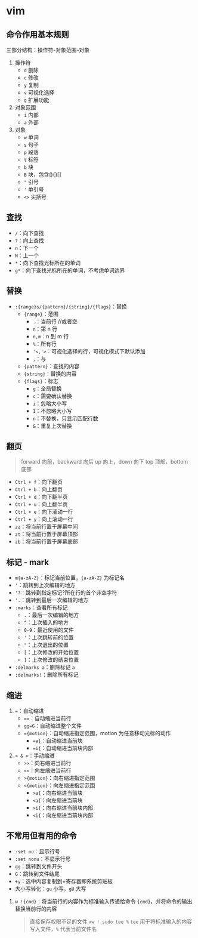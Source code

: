# vim

## 命令作用基本规则

三部分结构：操作符-对象范围-对象

1. 操作符
   - `d` 删除
   - `c` 修改
   - `y` 复制
   - `v` 可视化选择
   - `g` 扩展功能
2. 对象范围
   - `i` 内部
   - `a` 外部
3. 对象
   - `w` 单词
   - `s` 句子
   - `p` 段落
   - `t` 标签
   - `b` 块
   - `B` 块，包含(){}[]
   - `"` 引号
   - `'` 单引号
   - `<>` 尖括号

## 查找

- `/`：向下查找
- `?`：向上查找
- `n`：下一个
- `N`：上一个
- `*`：向下查找光标所在的单词
- `g*`：向下查找光标所在的单词，不考虑单词边界

## 替换

- `:{range}s/{pattern}/{string}/{flags}`：替换
  - `{range}`：范围
    - `.`：当前行 //或者空
    - `n`：第 n 行
    - `n,m`：n 到 m 行
    - `%`：所有行
    - `'<,'>`：可视化选择的行，可视化模式下默认添加
    - `,`：与
  - `{pattern}`：查找的内容
  - `{string}`：替换的内容
  - `{flags}`：标志
    - `g`：全局替换
    - `c`：需要确认替换
    - `i`：忽略大小写
    - `I`：不忽略大小写
    - `n`：不替换，只显示匹配行数
    - `&`：重复上次替换

## 翻页

> forward 向前，backward 向后
> up 向上，down 向下
> top 顶部，bottom 底部

- `Ctrl + f`：向下翻页
- `Ctrl + b`：向上翻页
- `Ctrl + d`：向下翻半页
- `Ctrl + u`：向上翻半页
- `Ctrl + e`：向下滚动一行
- `Ctrl + y`：向上滚动一行
- `zz`：将当前行置于屏幕中间
- `zt`：将当前行置于屏幕顶部
- `zb`：将当前行置于屏幕底部

## 标记 - mark

- `m{a-zA-Z}`：标记当前位置，`{a-zA-Z}` 为标记名
- `'`：跳转到上次编辑的地方
- `'?`：跳转到指定标记?所在行的首个非空字符
- `'.`：跳转到最后一次编辑的地方
- `:marks`：查看所有标记
  - `.`：最后一次编辑的地方
  - `^`：上次插入的地方
  - `0-9`：最近使用的文件
  - `'`：上次跳转前的位置
  - `"`：上次退出的位置
  - `[`：上次修改的开始位置
  - `]`：上次修改的结束位置
- `:delmarks a`：删除标记 `a`
- `:delmarks!`：删除所有标记

## 缩进

1. `=`：自动缩进
   - `==`：自动缩进当前行
   - `gg=G`：自动缩进整个文件
   - `={motion}`：自动缩进指定范围，motion 为任意移动光标的动作
      - `=a{`：自动缩进当前块
      - `=i{`：自动缩进当前块内部
2. `> & <`：手动缩进
   - `>>`：向右缩进当前行
   - `<<`：向左缩进当前行
   - `>{motion}`：向右缩进指定范围
   - `<{motion}`：向左缩进指定范围
      - `>a{`：向右缩进当前块
      - `<a{`：向左缩进当前块
      - `>i{`：向右缩进当前块内部
      - `<i{`：向左缩进当前块内部

## 不常用但有用的命令

- `:set nu`：显示行号
- `:set nonu`：不显示行号
- `gg`：跳转到文件开头
- `G`：跳转到文件结尾
- `+y`：选中内容复制到+寄存器即系统剪贴板
- 大小写转化：`gu` 小写，`gU` 大写

1. `w !{cmd}`：将当前行的内容作为标准输入传递给命令 `{cmd}`，并将命令的输出替换当前行的内容
   > 直接保存权限不足的文件 `xw ! sudo tee %`
   > `tee` 用于将标准输入的内容写入文件，`%` 代表当前文件名
